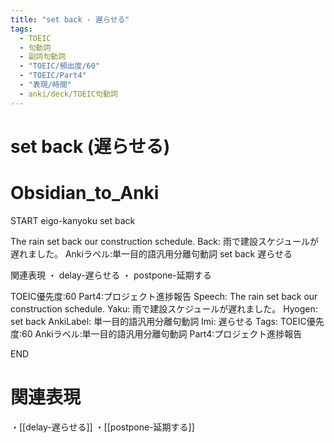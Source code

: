 ```yaml
---
title: "set back - 遅らせる"
tags:
  - TOEIC
  - 句動詞
  - 副詞句動詞
  - "TOEIC/頻出度/60"
  - "TOEIC/Part4"
  - "表現/時間"
  - anki/deck/TOEIC句動詞
---
```


# set back (遅らせる)

# Obsidian_to_Anki
START
eigo-kanyoku
set back

The rain set back our construction schedule.
Back:
雨で建設スケジュールが遅れました。
Ankiラベル:単一目的語汎用分離句動詞
set back
遅らせる

関連表現
・ delay-遅らせる
・ postpone-延期する

TOEIC優先度:60
Part4:プロジェクト進捗報告
Speech: The rain set back our construction schedule.
Yaku: 雨で建設スケジュールが遅れました。
Hyogen: set back
AnkiLabel: 単一目的語汎用分離句動詞
Imi: 遅らせる
Tags: TOEIC優先度:60 Ankiラベル:単一目的語汎用分離句動詞 Part4:プロジェクト進捗報告
<!--ID: 1751241922000-->
END

# 関連表現
・[[delay-遅らせる]]
・[[postpone-延期する]]

